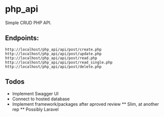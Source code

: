 # php_api
Simple CRUD PHP API.

## Endpoints:

```
http://localhost/php_api/api/post/create.php
http://localhost/php_api/api/post/update.php
http://localhost/php_api/api/post/read.php
http://localhost/php_api/api/post/read_single.php
http://localhost/php_api/api/post/delete.php
```

## Todos

* Implement Swagger UI
* Connect to hosted database
* Implement framework/packages after aproved review
** Slim, at another rep
** Possibly Laravel
